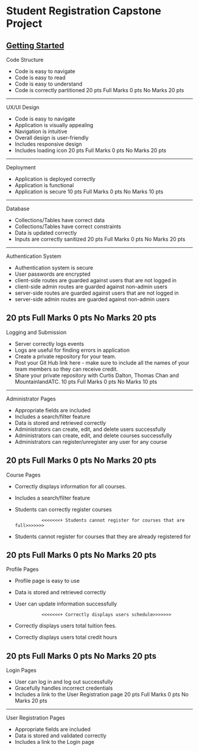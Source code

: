 # Student Registration Capstone Project
[Getting Started](getting-started.md)
---
Code Structure
+ Code is easy to navigate
+ Code is easy to read
+ Code is easy to understand
+ Code is correctly partitioned 
20 pts
Full Marks
0 pts
No Marks
20 pts
---
UX/UI Design
+ Code is easy to navigate
+ Application is visually appealing
+ Navigation is intuitive
+ Overall design is user-friendly
+ Includes responsive design
+ Includes loading icon
20 pts
Full Marks
0 pts
No Marks
20 pts
---
Deployment
+ Application is deployed correctly
+ Application is functional
+ Application is secure
10 pts
Full Marks
0 pts
No Marks
10 pts
----
Database
+ Collections/Tables have correct data
+ Collections/Tables have correct constraints
+ Data is updated correctly
+ Inputs are correctly sanitized
20 pts
Full Marks
0 pts
No Marks
20 pts
---
Authentication System
+ Authentication system is secure
+ User passwords are encrypted
+ client-side routes are guarded against users that are not logged in
+ client-side admin routes are guarded against non-admin users
+ server-side routes are guarded against users that are not logged in
+ server-side admin routes are guarded against non-admin users

20 pts
Full Marks
0 pts
No Marks
20 pts
---
Logging and Submission
+ Server correctly logs events
+ Logs are useful for finding errors in application
+ Create a private repository for your team.
+ Post your Git Hub link here - make sure to include all the names of your team members so they can receive credit.
+ Share your private repository with Curtis Dalton, Thomas Chan and MountainlandATC.
10 pts
Full Marks
0 pts
No Marks
10 pts
---
Administrator Pages
+ Appropriate fields are included
+ Includes a search/filter feature
+ Data is stored and retrieved correctly
+ Administrators can create, edit, and delete users successfully
+ Administrators can create, edit, and delete courses successfully
+ Administrators can register/unregister any user for any course

20 pts
Full Marks
0 pts
No Marks
20 pts
---
Course Pages
+ Correctly displays information for all courses.
+ Includes a search/filter feature
+ Students can correctly register courses

                <<<<<<<+ Students cannot register for courses that are full>>>>>>>
+ Students cannot register for courses that they are already registered for

20 pts
Full Marks
0 pts
No Marks
20 pts
---
Profile Pages
+ Profile page is easy to use
+ Data is stored and retrieved correctly
+ User can update information successfully

                <<<<<<<+ Correctly displays users schedule>>>>>>>

+ Correctly displays users total tuition fees.
+ Correctly displays users total credit hours

20 pts
Full Marks
0 pts
No Marks
20 pts
---
Login Pages
+ User can log in and log out successfully
+ Gracefully handles incorrect credentials
+ Includes a link to the User Registration page
20 pts
Full Marks
0 pts
No Marks
20 pts
---
User Registration Pages
+ Appropriate fields are included
+ Data is stored and validated correctly
+ Includes a link to the Login page
